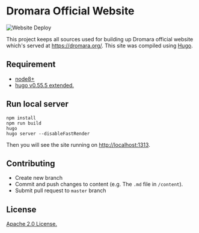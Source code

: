 # Dromara Official Website

![Website Deploy](https://github.com/dromara/website/workflows/Website%20Deploy/badge.svg)

This project keeps all sources used for building up Dromara official website which's served at <https://dromara.org/>. 
This site was compiled using [Hugo](https://gohugo.io/).
                                                                                                                      
## Requirement

* [node8+](https://nodejs.org/en/)
* [hugo v0.55.5 extended.](https://github.com/gohugoio/hugo/releases/tag/v0.55.5)

## Run local server

```shell
npm install
npm run build
hugo
hugo server --disableFastRender
```
Then you will see the site running on <http://localhost:1313>.

## Contributing

* Create new branch
* Commit and push changes to content (e.g. The `.md` file in `/content`).
* Submit pull request to `master` branch

## License

[Apache 2.0 License.](/LICENSE)
